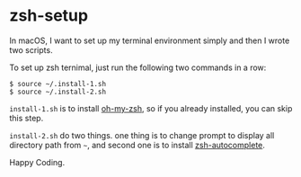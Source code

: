 # zsh-setup

In macOS, I want to set up my terminal environment simply and then I wrote two scripts.

To set up zsh ternimal, just run the following two commands in a row:

```
$ source ~/.install-1.sh
$ source ~/.install-2.sh
```

`install-1.sh` is to install [oh-my-zsh](https://github.com/ohmyzsh/ohmyzsh), so if you already installed, you can skip this step.

`install-2.sh` do two things. one thing is to change prompt to display all directory path from `~`, and second one is to install [zsh-autocomplete](https://github.com/marlonrichert/zsh-autocomplete).

Happy Coding.